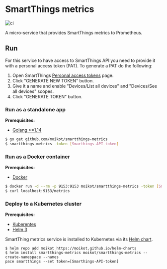 # SmartThings metrics
![ci](https://github.com/moikot/smartthings-metrics/workflows/ci/badge.svg)

A micro-service that provides SmartThings metrics to Prometheus.

## Run 

For this service to have access to SmartThings API you need to provide it with a personal access token (PAT). To generate a PAT do the following:


1. Open SmartThings [Personal access tokens](https://account.smartthings.com/tokens) page.
2. Click "GENERATE NEW TOKEN" button.
3. Give it a name and enable "Devices/List all devices" and "Devices/See all devices" scopes.
4. Click "GENERATE TOKEN" button.

### Run as a standalone app

**Prerequisites:** 
  * [Golang >=1.14](https://golang.org/doc/install)

```bash
$ go get github.com/moikot/smartthings-metrics
$ smartthings-metrics -token [Smarthings-API-token]
```

### Run as a Docker container

**Prerequisites:** 
  * [Docker](https://docs.docker.com/get-docker/)

```bash
$ docker run -d --rm -p 9153:9153 moikot/smartthings-metrics -token [Smarthings-API-token]
$ curl localhost:9153/metrics
```

### Deploy to a Kubernetes cluster

**Prerequisites:** 
  * [Kuberentes](https://kubernetes.io/)
  * [Helm 3](https://helm.sh)

SmartThing metrics service is installed to Kubernetes via its [Helm chart](https://github.com/moikot/helm-charts/tree/master/charts/smartthings-metrics).

```
$ helm repo add moikot https://moikot.github.io/helm-charts
$ helm install smartthings-metrics moikot/smartthings-metrics --create-namespace --names
pace smartthings --set token=[Smarthings-API-token] 
```



 

